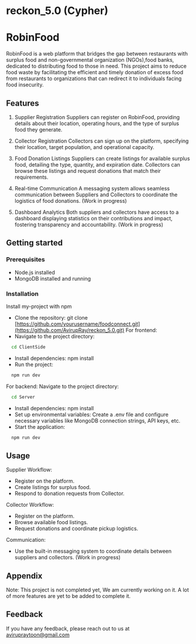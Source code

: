 # reckon_5.0 (Cypher)

# RobinFood

RobinFood is a web platform that bridges the gap between restaurants with surplus food and non-governmental organization (NGOs),food banks, dedicated to distributing food to those in need. This project aims to reduce food waste by facilitating the efficient and timely donation of excess food from restaurants to organizations that can redirect it to individuals facing food insecurity.


## Features

1. Supplier Registration
Suppliers can register on RobinFood, providing details about their location, operating hours, and the type of surplus food they generate.

2. Collector Registration
Collectors can sign up on the platform, specifying their location, target population, and operational capacity.

3. Food Donation Listings
Suppliers can create listings for available surplus food, detailing the type, quantity, and expiration date. Collectors can browse these listings and request donations that match their requirements.

4. Real-time Communication
A messaging system allows seamless communication between Suppliers and Collectors to coordinate the logistics of food donations. (Work in progress)

5. Dashboard Analytics
Both suppliers and collectors have access to a dashboard displaying statistics on their contributions and impact, fostering transparency and accountability. (Work in progress)


## Getting started
### Prerequisites
- Node.js installed
- MongoDB installed and running


### Installation

Install my-project with npm



- Clone the repository: git clone [https://github.com/yourusername/foodconnect.git](https://github.com/AvirupRay/reckon_5.0.git)
For frontend:
- Navigate to the project directory:
```bash
  cd ClientSide
```
- Install dependencies: npm install
- Run the project: 
```bash
  npm run dev
```
For backend:
Navigate to the project directory:
```bash
  cd Server
```
- Install dependencies: npm install
- Set up environmental variables: Create a .env file and configure necessary variables like MongoDB connection strings, API keys, etc.
- Start the application: 
```bash
  npm run dev
```

    
## Usage

Supplier Workflow:
- Register on the platform.
- Create listings for surplus food.
- Respond to donation requests from Collector.

Collector Workflow:
- Register on the platform.
- Browse available food listings.
- Request donations and coordinate pickup logistics.

Communication:
- Use the built-in messaging system to coordinate details between suppliers and collectors. (Work in progress)


## Appendix

Note: This project is not completed yet, We am currently working on it. A lot of more features are yet to be added to complete it.


## Feedback

If you have any feedback, please reach out to us at avirupraytoon@gmail.com 

